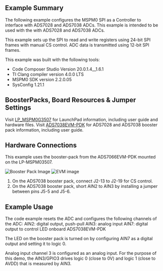 ## Example Summary

The following example configures the MSPM0 SPI as a Controller to interface with ADS7028 and ADS7038 ADCs.
This example is intended to be used with the with ADS7028 and ADS7038 ADCs.

This example sets up the SPI to read and write registers using 24-bit SPI frames with manual CS control. ADC data is transmitted using 12-bit SPI frames.

This example was built with the following tools:
- Code Composer Studio Version 20.0.1.4__1.6.1 
- TI Clang compiler version 4.0.0 LTS 
- MSPM0 SDK version 2.2.0.05
- SysConfig 1.21.1

## BoosterPacks, Board Resources & Jumper Settings

Visit [LP_MSPM0G3507](https://www.ti.com/tool/LP-MSPM0G3507) for LaunchPad information, including user guide and hardware files.
Visit [ADS7038EVM-PDK](https://www.ti.com/tool/ADS7038Q1EVM-PDK) for ADS7028 and ADS7038 booster pack information, including user guide.

## Hardware Connections

This example uses the booster-pack from the ADS7066EVM-PDK mounted on the LP-MSPM03507. 

![Booster Pack Image](https://www.ti.com/content/dam/ticom/images/products/ic/microcontrollers/msp/evm-board/lp-mspm0g3507-top.png:small) ![EVM image](https://www.ti.com/content/dam/ticom/images/products/ic/dataconverters/evm-board/ads7038q1evm-pdk-top.png:small)

1. On the ADS7038 booster pack, connect J2-13 to J2-19 for CS control.
2. On the ADS7038 booster pack, short AIN2 to AIN3 by installing a jumper between pins J5-5 and J5-6. 



## Example Usage
The code example resets the ADC and configures the following channels of the ADC:
AIN2: digital output, push-pull
AIN3: analog input
AIN7: digital output to control LED onboard ADS7038EVM-PDK

The LED on the booster pack is turned on by configuring AIN7 as a digital output and setting it to logic 0.

Analog input channel 3 is configured as an analog input. For the purpose of this demo, the AIN3/GPIO3 drives logic 0 (close to 0V) and logic 1 (close to AVDD) that is measured by AIN3.